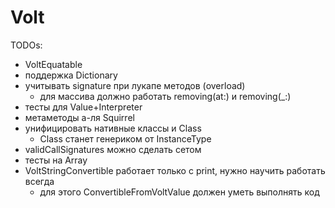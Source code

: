 # Volt

TODOs:
- VoltEquatable
- поддержка Dictionary
- учитывать signature при лукапе методов (overload)
   - для массива должно работать removing(at:) и removing(_:)
- тесты для Value+Interpreter
- метаметоды а-ля Squirrel
- унифицировать нативные классы и Class
   - Class станет генериком от InstanceType
- validCallSignatures можно сделать сетом
- тесты на Array
- VoltStringConvertible работает только с print, нужно научить работать всегда
   - для этого ConvertibleFromVoltValue должен уметь выполнять код
